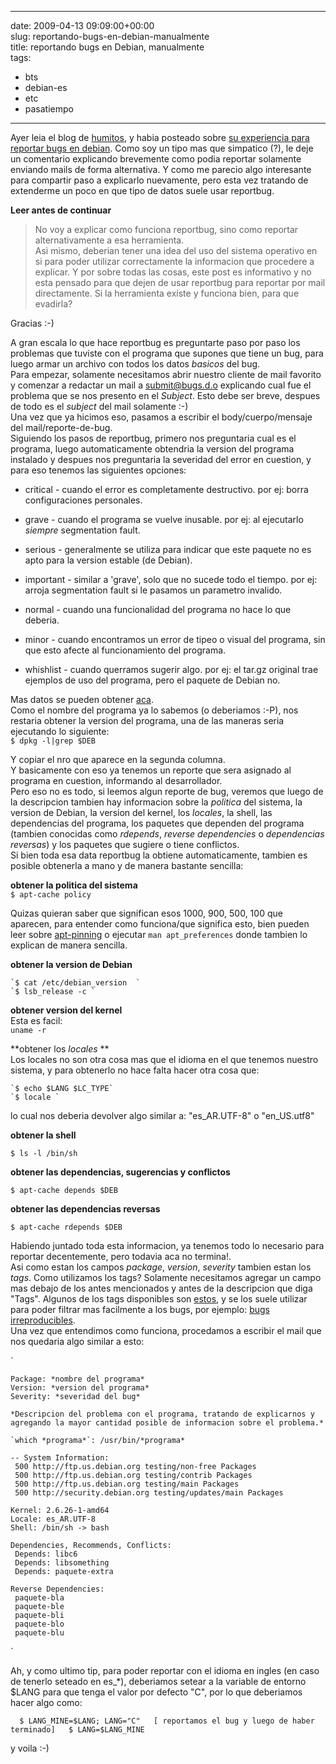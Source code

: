 
---
date: 2009-04-13 09:09:00+00:00  
slug: reportando-bugs-en-debian-manualmente  
title: reportando bugs en Debian, manualmente  
tags:  
- bts  
- debian-es  
- etc  
- pasatiempo  

---
  
Ayer leia el blog de [humitos](http://humitos.wordpress.com/), y habia posteado sobre [su experiencia para reportar bugs en debian](http://humitos.wordpress.com/2009/02/26/reportar-un-bug-en-debian/). Como soy un tipo mas que simpatico (?), le deje un comentario explicando brevemente como podia reportar solamente enviando mails de forma alternativa. Y como me parecio algo interesante para compartir paso a explicarlo nuevamente, pero esta vez tratando de extenderme un poco en que tipo de datos suele usar reportbug.    
  
**Leer antes de continuar**  
  
  
> No voy a explicar como funciona reportbug, sino como reportar alternativamente a esa herramienta.  
Asi mismo, deberian tener una idea del uso del sistema operativo en si para poder utilizar correctamente la informacion que procedere a explicar. Y por sobre todas las cosas, este post es informativo y no esta pensado para que dejen de usar reportbug para reportar por mail directamente. Si la herramienta existe y funciona bien, para que evadirla?  
  
  
  
Gracias :-)  
  
  
A gran escala lo que hace reportbug es preguntarte paso por paso los problemas que tuviste con el programa que supones que tiene un bug, para luego armar un archivo con todos los datos *basicos* del bug.    
Para empezar, solamente necesitamos abrir nuestro cliente de mail favorito y comenzar a redactar un mail a submit@bugs.d.o explicando cual fue el problema que se nos presento en el _Subject_. Esto debe ser breve, despues de todo es el _subject_ del mail solamente :-)    
Una vez que ya hicimos eso, pasamos a escribir el body/cuerpo/mensaje del mail/reporte-de-bug.    
Siguiendo los pasos de reportbug, primero nos preguntaria cual es el programa, luego automaticamente obtendria la version del programa instalado y despues nos preguntaria la severidad del error en cuestion, y para eso tenemos las siguientes opciones:    
  
  
  
  
  
  * critical - cuando el error es completamente destructivo. por ej: borra configuraciones personales.    
  
  
  * grave - cuando el programa se vuelve inusable. por ej: al ejecutarlo *siempre* segmentation fault.    
  
  
  * serious - generalmente se utiliza para indicar que este paquete no es apto para la version estable (de Debian).    
  
  
  * important - similar a 'grave', solo que no sucede todo el tiempo. por ej: arroja segmentation fault si le pasamos un parametro invalido.    
  
  
  * normal - cuando una funcionalidad del programa no hace lo que deberia.    
  
  
  * minor - cuando encontramos un error de tipeo o visual del programa, sin que esto afecte al funcionamiento del programa.    
  
  
  * whishlist - cuando querramos sugerir algo. por ej: el tar.gz original trae ejemplos de uso del programa, pero el paquete de Debian no.    
  
  
  
  
Mas datos se pueden obtener [aca](http://www.debian.org/Bugs/Developer#severities).    
Como el nombre del programa ya lo sabemos (o deberiamos :-P), nos restaria obtener la version del programa, una de las maneras seria ejecutando lo siguiente:    
`$ dpkg -l|grep $DEB`  
  
Y copiar el nro que aparece en la segunda columna.    
Y basicamente con eso ya tenemos un reporte que sera asignado al programa en cuestion, informando al desarrollador.     
Pero eso no es todo, si leemos algun reporte de bug, veremos que luego de la descripcion tambien hay informacion sobre la _politica_ del sistema, la version de Debian, la version del kernel, los _locales_, la shell, las dependencias del programa, los paquetes que dependen del programa (tambien conocidas como _rdepends_, _reverse dependencies_ o _dependencias reversas_) y los paquetes que sugiere o tiene conflictos.    
Si bien toda esa data reportbug la obtiene automaticamente, tambien es posible obtenerla a mano y de manera bastante sencilla:    
  
**obtener la politica del sistema**  
`$ apt-cache policy  `  
  
Quizas quieran saber que significan esos 1000, 900, 500, 100 que aparecen, para entender como funciona/que significa esto, bien pueden leer sobre [apt-pinning](http://wiki.debian.org/AptPinning) o ejecutar `man apt_preferences` donde tambien lo explican de manera sencilla.  
  
**obtener la version de Debian**    
  
    `$ cat /etc/debian_version  `  
    `$ lsb_release -c `  
  
**obtener version del kernel**   
Esta es facil:    
` uname -r  `  
  
**obtener los _locales_ **    
Los locales no son otra cosa mas que el idioma en el que tenemos nuestro sistema, y para obtenerlo no hace falta hacer otra cosa que:    
  
    `$ echo $LANG $LC_TYPE`  
    `$ locale `  
  
lo cual nos deberia devolver algo similar a: "es_AR.UTF-8" o "en_US.utf8"    
  
**obtener la shell**    
  
`$ ls -l /bin/sh `  
  
**obtener las dependencias, sugerencias y conflictos**    
  
`$ apt-cache depends $DEB  `  
  
**obtener las dependencias reversas**    
  
`$ apt-cache rdepends $DEB `   
  
Habiendo juntado toda esta informacion, ya tenemos todo lo necesario para reportar decentemente, pero todavia aca no termina!.  
Asi como estan los campos _package_, _version_, _severity_ tambien estan los _tags_. Como utilizamos los tags? Solamente necesitamos agregar un campo mas debajo de los antes mencionados y antes de la descripcion que diga "Tags". Algunos de los tags disponibles son [estos](http://www.debian.org/Bugs/Developer#tags), y se los suele utilizar para poder filtrar mas facilmente a los bugs, por ejemplo: [bugs irreproducibles](http://bugs.debian.org/cgi-bin/pkgreport.cgi?tag=unreproducible).    
Una vez que entendimos como funciona, procedamos a escribir el mail que nos quedaria algo similar a esto:  
  
`  
  
    Package: *nombre del programa*  
    Version: *version del programa*  
    Severity: *severidad del bug*  
  
    *Descripcion del problema con el programa, tratando de explicarnos y agregando la mayor cantidad posible de informacion sobre el problema.*  
     
    `which *programa*`: /usr/bin/*programa*    
  
    -- System Information:    
     500 http://ftp.us.debian.org testing/non-free Packages    
     500 http://ftp.us.debian.org testing/contrib Packages    
     500 http://ftp.us.debian.org testing/main Packages    
     500 http://security.debian.org testing/updates/main Packages    
          
    Kernel: 2.6.26-1-amd64  
    Locale: es_AR.UTF-8  
    Shell: /bin/sh -> bash  
  
    Dependencies, Recommends, Conflicts:  
     Depends: libc6  
     Depends: libsomething  
     Depends: paquete-extra  
  
    Reverse Dependencies:  
     paquete-bla  
     paquete-ble  
     paquete-bli  
     paquete-blo  
     paquete-blu  
  
`  
  
Ah, y como ultimo tip, para poder reportar con el idioma en ingles (en caso de tenerlo seteado en es_*), deberiamos setear a la variable de entorno $LANG para que tenga el valor por defecto "C", por lo que deberiamos hacer algo como:  
  
`  
    $ LANG_MINE=$LANG; LANG="C"  
    [ reportamos el bug y luego de haber terminado]  
    $ LANG=$LANG_MINE  
`  
  
y voila :-)  
